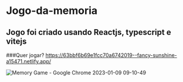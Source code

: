# Jogo-da-memoria
## Jogo foi criado usando Reactjs, typescript e vitejs
###Quer jogar? https://63bbf6b69e1fcc70a6742019--fancy-sunshine-a15471.netlify.app/

![Memory Game - Google Chrome 2023-01-09 09-10-49](https://user-images.githubusercontent.com/97038290/211308259-533e26d4-6723-46a4-8695-42dc72cf49bb.gif)

